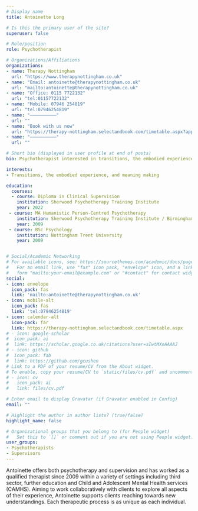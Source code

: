 ```yaml
---
# Display name
title: Antoinette Long

# Is this the primary user of the site?
superuser: false

# Role/position
role: Psychotherapist

# Organizations/Affiliations
organizations:
- name: Therapy Nottingham
  url: "https://www.therapynottingham.co.uk"
- name: "Email: antoinette@therapynottingham.co.uk"
  url: "mailto:antoinette@therapynottingham.co.uk"
- name: "Office: 0115 7722132"
  url: "tel:01157722132"
- name: "Mobile: 07946 254819"
  url: "tel:07946254819"
- name: "––––––––––"
  url: ""
- name: "Book with us now"
  url: "https://therapy-nottingham.selectandbook.com/timetable.aspx?appid=49475"
- name: "––––––––––"
  url: ""

# Short bio (displayed in user profile at end of posts)
bio: Psychotherapist interested in transitions, the embodied experience, and meaning making

interests:
- Transitions, the embodied experience, and meaning making

education:
  courses:
  - course: Diploma in Clinical Supervision
    institution: Sherwood Psychotherapy Training Institute
    year: 2022
 - course: MA Humanistic Person-Centred Psychotherapy
    institution: Sherwood Psychotherapy Training Institute / Birmingham University
    year: 2009
 - course: BSc Psychology
    institution: Nottingham Trent University
    year: 2009


# Social/Academic Networking
# For available icons, see: https://sourcethemes.com/academic/docs/page-builder/#icons
#   For an email link, use "fas" icon pack, "envelope" icon, and a link in the
#   form "mailto:your-email@example.com" or "#contact" for contact widget.
social:
- icon: envelope
  icon_pack: fas
  link: 'mailto:antoinette@therapynottingham.co.uk'
- icon: mobile-alt
  icon_pack: fas
  link: 'tel:07946254819'
- icon: calendar-alt
  icon-pack: far
  link: https://therapy-nottingham.selectandbook.com/timetable.aspx
# - icon: google-scholar
#  icon_pack: ai
#  link: https://scholar.google.co.uk/citations?user=sIwtMXoAAAAJ
# - icon: github
#  icon_pack: fab
#  link: https://github.com/gcushen
# Link to a PDF of your resume/CV from the About widget.
# To enable, copy your resume/CV to `static/files/cv.pdf` and uncomment the lines below.
# - icon: cv
#   icon_pack: ai
#   link: files/cv.pdf

# Enter email to display Gravatar (if Gravatar enabled in Config)
email: ""

# Highlight the author in author lists? (true/false)
highlight_name: false

# Organizational groups that you belong to (for People widget)
#   Set this to `[]` or comment out if you are not using People widget.
user_groups:
- Psychotherapists
- Supervisors
---
```

Antoinette offers both psychotherapy and supervision and has worked as a qualified therapist since 2009 within a variety of settings including third sector, further education and Child and Adolescent Mental Health services (CAMHS).
Aiming to work collaboratively with clients to explore all aspects of their experience, Antoinette supports clients reaching towards new understandings. Each therapeutic process is as unique as each individual.